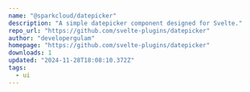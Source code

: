 ```yaml
---
name: "@sparkcloud/datepicker"
description: "A simple datepicker component designed for Svelte."
repo_url: "https://github.com/svelte-plugins/datepicker"
author: "developergulam"
homepage: "https://github.com/svelte-plugins/datepicker"
downloads: 1
updated: "2024-11-28T18:08:10.372Z"
tags: 
  - ui
---
```

